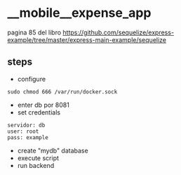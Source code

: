 # __mobile__expense_app

pagina 85 del libro
https://github.com/sequelize/express-example/tree/master/express-main-example/sequelize

## steps

- configure
```
sudo chmod 666 /var/run/docker.sock
```
- enter db por 8081
- set credentials
```
servidor: db
user: root
pass: example
```
- create "mydb" database
- execute script
- run backend
